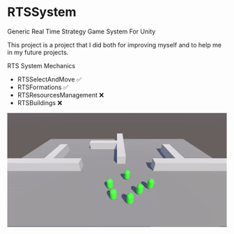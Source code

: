 # RTSSystem

Generic Real Time Strategy Game System For Unity 

This project is a project that I did both for improving myself and to help me in my future projects.


RTS System Mechanics


- RTSSelectAndMove            ✅
- RTSFormations               ✅
- RTSResourcesManagement      ❌
- RTSBuildings                ❌


![](https://github.com/BK-97/RTSSystem/blob/main/Recordings/Formations.gif)
